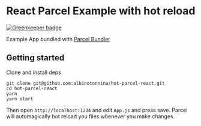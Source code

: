 # React Parcel Example with hot reload

[![Greenkeeper badge](https://badges.greenkeeper.io/albinotonnina/hot-parcel-react.svg)](https://greenkeeper.io/)

Example App bundled with [Parcel Bundler](https://parceljs.org)

## Getting started

Clone and install deps
```
git clone git@github.com:albinotonnina/hot-parcel-react.git
cd hot-parcel-react
yarn 
yarn start
```

Then open `http://localhost:1234` and edit `App.js` and press save. Parcel will automagically hot reload you files whenever you make changes.